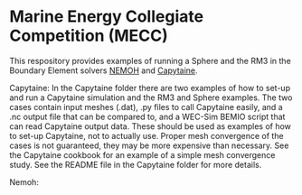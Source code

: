 # Marine Energy Collegiate Competition (MECC)

This respository provides examples of running a Sphere and the RM3 in the Boundary Element solvers [NEMOH](https://github.com/LHEEA/Nemoh) and [Capytaine](https://github.com/mancellin/capytaine).

Capytaine:
In the Capytaine folder there are two examples of how to set-up and run a Capytaine simulation and the RM3 and Sphere examples. The two cases contain input meshes (.dat), .py files to call Capytaine easily, and a .nc output file that can be compared to, and a WEC-Sim BEMIO script that can read Capytaine output data. These should be used as examples of how to set-up Capytaine, not to actually use. Proper mesh convergence of the cases is not guaranteed, they may be more expensive than necessary. See the Capytaine cookbook for an example of a simple mesh convergence study. See the README file in the Capytaine folder for more details.

Nemoh:
